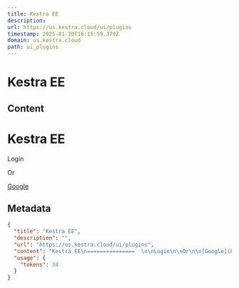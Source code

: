 ```yaml
---
title: Kestra EE
description: 
url: https://us.kestra.cloud/ui/plugins
timestamp: 2025-01-20T16:15:59.379Z
domain: us.kestra.cloud
path: ui_plugins
---
```


# Kestra EE



## Content

Kestra EE
===============  

Login

Or

[Google](https://us.kestra.cloud/oauth/login/google?from=%2Fui%2Fplugins)

## Metadata

```json
{
  "title": "Kestra EE",
  "description": "",
  "url": "https://us.kestra.cloud/ui/plugins",
  "content": "Kestra EE\n===============  \n\nLogin\n\nOr\n\n[Google](https://us.kestra.cloud/oauth/login/google?from=%2Fui%2Fplugins)",
  "usage": {
    "tokens": 34
  }
}
```
